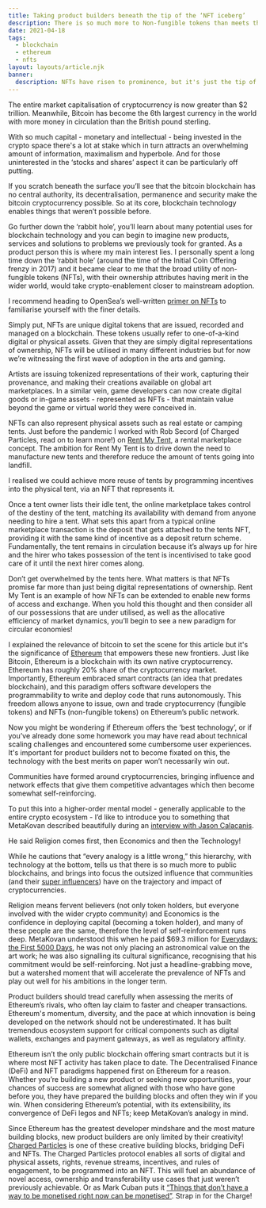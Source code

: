 ```yaml
---
title: Taking product builders beneath the tip of the ‘NFT iceberg’
description: There is so much more to Non-fungible tokens than meets the eye
date: 2021-04-18
tags:
  - blockchain
  - ethereum
  - nfts
layout: layouts/article.njk
banner:
  description: NFTs have risen to prominence, but it's just the tip of the iceberg!
---
```

The entire market capitalisation of cryptocurrency is now greater than $2 trillion. Meanwhile, Bitcoin has become the 6th largest currency in the world with more money in circulation than the British pound sterling.

With so much capital - monetary and intellectual - being invested in the crypto space there's a lot at stake which in turn attracts an overwhelming amount of information, maximalism and hyperbole. And for those uninterested in the ‘stocks and shares’ aspect it can be particularly off putting.

If you scratch beneath the surface you’ll see that the bitcoin blockchain has no central authority, its decentralisation, permanence and security make the bitcoin cryptocurrency possible. So at its core, blockchain technology enables things that weren’t possible before.

Go further down the ‘rabbit hole’, you’ll learn about many potential uses for blockchain technology and you can begin to imagine new products, services and solutions to problems we previously took for granted. As a product person this is where my main interest lies. I personally spent a long time down the ‘rabbit hole’ (around the time of the Initial Coin Offering frenzy in 2017) and it became clear to me that the broad utility of non-fungible tokens (NFTs), with their ownership attributes having merit in the wider world, would take crypto-enablement closer to mainstream adoption. 

I recommend heading to OpenSea’s well-written [primer on NFTs](https://opensea.io/blog/guides/non-fungible-tokens/) to familiarise yourself with the finer details.

Simply put, NFTs are unique digital tokens that are issued, recorded and managed on a blockchain. These tokens usually refer to one-of-a-kind digital or physical assets. Given that they are simply digital representations of ownership, NFTs will be utilised in many different industries but for now we’re witnessing the first wave of adoption in the arts and gaming.

Artists are issuing tokenized representations of their work, capturing their provenance, and making their creations available on global art marketplaces. In a similar vein, game developers can now create digital goods or in-game assets - represented as NFTs - that maintain value beyond the game or virtual world they were conceived in.

NFTs can also represent physical assets such as real estate or camping tents. Just before the pandemic I worked with Rob Secord (of Charged Particles, read on to learn more!) on [Rent My Tent](https://github.com/Rent-My-Tent/Rent-My-Tent), a rental marketplace concept. The ambition for Rent My Tent is to drive down the need to manufacture new tents and therefore reduce the amount of tents going into landfill.

I realised we could achieve more reuse of tents by programming incentives into the physical tent, via an NFT that represents it.

Once a tent owner lists their idle tent, the online marketplace takes control of the destiny of the tent, matching its availability with demand from anyone needing to hire a tent. What sets this apart from a typical online marketplace transaction is the deposit that gets attached to the tents NFT, providing it with the same kind of incentive as a deposit return scheme. 
Fundamentally, the tent remains in circulation because it’s always up for hire and the hirer who takes possession of the tent is incentivised to take good care of it until the next hirer comes along.

Don’t get overwhelmed by the tents here. What matters is that NFTs promise far more than just being digital representations of ownership. Rent My Tent is an example of how NFTs can be extended to enable new forms of access and exchange. When you hold this thought and then consider all of our possessions that are under utilised, as well as the allocative efficiency of market dynamics, you’ll begin to see a new paradigm for circular economies!

I explained the relevance of bitcoin to set the scene for this article but it's the significance of [Ethereum](https://ethereum.org/en/what-is-ethereum/) that empowers these new frontiers. Just like Bitcoin, Ethereum is a blockchain with its own native cryptocurrency. Ethereum has roughly 20% share of the cryptocurrency market. Importantly, Ethereum embraced smart contracts (an idea that predates blockchain), and this paradigm offers software developers the programmability to write and deploy code that runs autonomously. This freedom allows anyone to issue, own and trade cryptocurrency (fungible tokens) and NFTs (non-fungible tokens) on Ethereum’s public network.

Now you might be wondering if Ethereum offers the ‘best technology’, or if you’ve already done some homework you may have read about technical scaling challenges and encountered some cumbersome user experiences. It's important for product builders not to become fixated on this, the technology with the best merits on paper won’t necessarily win out.

Communities have formed around cryptocurrencies, bringing influence and network effects that give them competitive advantages which then become somewhat self-reinforcing.

To put this into a higher-order mental model - generally applicable to the entire crypto ecosystem - I’d like to introduce you to something that MetaKovan described beautifully during an [interview with Jason Calacanis](https://youtu.be/kHXIn-nq90A?t=995).

He said Religion comes first, then Economics and then the Technology!

While he cautions that “every analogy is a little wrong,” this hierarchy, with technology at the bottom, tells us that there is so much more to public blockchains, and brings into focus the outsized influence that communities (and their [super influencers](https://www.profgalloway.com/the-martian/)) have on the trajectory and impact of cryptocurrencies.

Religion means fervent believers (not only token holders, but everyone involved with the wider crypto community) and Economics is the confidence in deploying capital (becoming a token holder), and many of these people are the same, therefore the level of self-reinforcement runs deep. MetaKovan understood this when he paid $69.3 million for [Everydays: the First 5000 Days](https://onlineonly.christies.com/s/beeple-first-5000-days/beeple-b-1981-1/112924), he was not only placing an astronomical value on the art work; he was also signalling its cultural significance, recognising that his commitment would be self-reinforcing. Not just a headline-grabbing move, but a watershed moment that will accelerate the prevalence of NFTs and play out well for his ambitions in the longer term.

Product builders should tread carefully when assessing the merits of Ethereum’s rivals, who often lay claim to faster and cheaper transactions. Ethereum's momentum, diversity, and the pace at which innovation is being developed on the network should not be underestimated. It has built tremendous ecosystem support for critical components such as digital wallets, exchanges and payment gateways, as well as regulatory affinity.

Ethereum isn’t the only public blockchain offering smart contracts but it is where most NFT activity has taken place to date. The Decentralised Finance (DeFi) and NFT paradigms happened first on Ethereum for a reason. Whether you’re building a new product or seeking new opportunities, your chances of success are somewhat aligned with those who have gone before you, they have prepared the building blocks and often they win if you win. When considering Ethereum’s potential, with its extensibility, its convergence of DeFi legos and NFTs; keep MetaKovan’s analogy in mind.

Since Ethereum has the greatest developer mindshare and the most mature building blocks, new product builders are only limited by their creativity! [Charged Particles](https://charged.fi/) is one of these creative building blocks, bridging DeFi and NFTs. The Charged Particles protocol enables all sorts of digital and physical assets, rights, revenue streams, incentives, and rules of engagement, to be programmed into an NFT. This will fuel an abundance of novel access, ownership and transferability use cases that just weren’t previously achievable. Or as Mark Cuban puts it [“Things that don’t have a way to be monetised right now can be monetised”](https://www.youtube.com/watch?v=XC2mRiNmyms). Strap in for the Charge!

